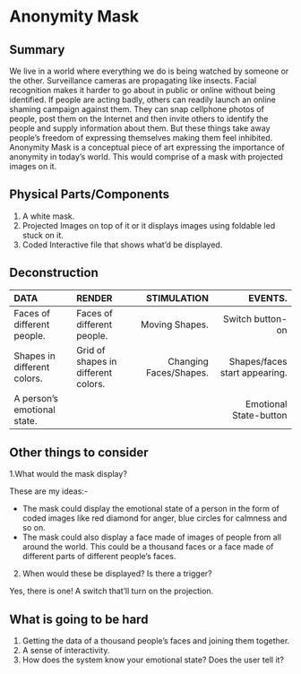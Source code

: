 # Anonymity Mask

## Summary

We live in a world where everything we do is being watched by someone or the other. Surveillance cameras are propagating like insects. Facial recognition makes it harder to go about in public or online without being identified. If people are acting badly, others can readily launch an online shaming campaign against them. They can snap cellphone photos of people, post them on the Internet and then invite others to identify the people and supply information about them. But these things take away people’s freedom of expressing themselves making them feel inhibited. Anonymity Mask is a conceptual piece of art expressing the importance of anonymity in today’s world. This would comprise of a mask with projected images on it.

## Physical Parts/Components

1. A white mask. 
2. Projected Images on top of it or it displays images using foldable led stuck on it.
3. Coded Interactive file that shows what’d be displayed.

## Deconstruction

| DATA         | RENDER       | STIMULATION | EVENTS.     | 
| :---         |           :--- |        ---: |    ---: |
|Faces of different people. | Faces of different people.    | Moving Shapes. | Switch button-on|
| Shapes in different colors.  | Grid of shapes in different colors.     | Changing Faces/Shapes.    | Shapes/faces start appearing.  |
| A person’s emotional state.   |        |     |  Emotional State-button     |



## Other things to consider

1.What would the mask display? 

These are my ideas:-

- The mask could display the emotional state of a person in the form of coded images like red diamond for anger, blue circles for calmness and so on.
- The mask could also display a face made of images of people from all around the world. This could be a thousand faces or a face made of different parts of different people’s faces.

2. When would these be displayed? Is there a trigger?
  
  Yes, there is one! A switch that’ll turn on the projection.


## What is going to be hard

1. Getting the data of a thousand people’s faces and joining them together.
2. A sense of interactivity.
3. How does the system know your emotional state? Does the user tell it?
